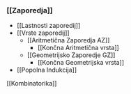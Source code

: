 ### [[Zaporedja]]
- [[Lastnosti zaporedij]]
- [[Vrste zaporedij]]
	- [[Aritmetična Zaporedja AZ]]
		- [[Končna Aritmetična vrsta]]
	- [[Geometrijsko Zaporedje GZ]]
		- [[Končna Geometrijska vrsta]]
- [[Popolna Indukcija]]

[[Kombinatorika]]

